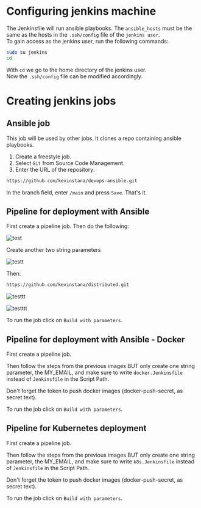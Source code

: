 # Configuring jenkins machine
The Jenkinsfile will run ansible playbooks. The `ansible_hosts` must be the same as the hosts in the `.ssh/config` file of the `jenkins user`.  
To gain access as the jenkins user, run the following commands:  
```bash
sudo su jenkins
cd
```
With `cd` we go to the home directory of the jenkins user.  
Now the `.ssh/config` file can be modified accordingly.
# Creating jenkins jobs
## Ansible job
This job will be used by other jobs. It clones a repo containing ansible playbooks.  

1. Create a freestyle job.
2. Select `Git` from Source Code Management.  
3. Enter the URL of the repository:
```bash
https://github.com/kevinstana/devops-ansible.git
``` 

In the branch field, enter `/main` and press `Save`. That's it.  

## Pipeline for deployment with Ansible
First create a pipeline job. Then do the following:  

![test](https://github.com/kevinstana/distributed/assets/122367928/115dd3a7-046d-41d9-a0b3-7d4e206d17ee)  
  
Create another two string parameters  

![testt](https://github.com/kevinstana/distributed/assets/122367928/8f3c6ae1-b23e-405f-8644-5de3a17c8b14)  

Then:  
```bash
https://github.com/kevinstana/distributed.git
```

![testtt](https://github.com/kevinstana/distributed/assets/122367928/db92bbe5-4936-4fc5-b971-b13b938047e4)  

![testttt](https://github.com/kevinstana/distributed/assets/122367928/9827f78b-1aaf-4525-94e3-2fa772bc16f4)  


To run the job click on `Build with parameters`.    

## Pipeline for deployment with Ansible - Docker
First create a pipeline job.  

Then follow the steps from the previous images BUT only create one string parameter, the MY_EMAIL, and make sure to write `docker.Jenkinsfile` instead of `Jenkinsfile` in the Script Path.  

Don't forget the token to push docker images (docker-push-secret, as secret text).  

To run the job click on `Build with parameters`.   

## Pipeline for Kubernetes deployment
First create a pipeline job.  

Then follow the steps from the previous images BUT only create one string parameter, the MY_EMAIL, and make sure to write `k8s.Jenkinsfile` instead of `Jenkinsfile` in the Script Path.  

Don't forget the token to push docker images (docker-push-secret, as secret text).  

To run the job click on `Build with parameters`. 

